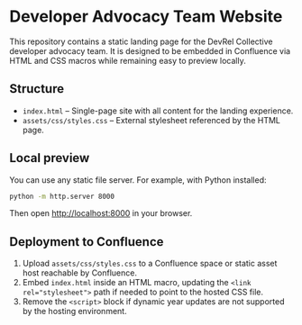 # Developer Advocacy Team Website

This repository contains a static landing page for the DevRel Collective developer advocacy team. It is designed to be embedded in Confluence via HTML and CSS macros while remaining easy to preview locally.

## Structure

- `index.html` – Single-page site with all content for the landing experience.
- `assets/css/styles.css` – External stylesheet referenced by the HTML page.

## Local preview

You can use any static file server. For example, with Python installed:

```bash
python -m http.server 8000
```

Then open <http://localhost:8000> in your browser.

## Deployment to Confluence

1. Upload `assets/css/styles.css` to a Confluence space or static asset host reachable by Confluence.
2. Embed `index.html` inside an HTML macro, updating the `<link rel="stylesheet">` path if needed to point to the hosted CSS file.
3. Remove the `<script>` block if dynamic year updates are not supported by the hosting environment.
